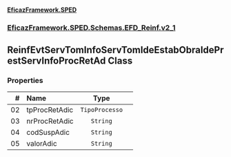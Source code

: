 #### [EficazFramework.SPED](EficazFrameworkSPED.md 'EficazFramework SPED')
### [EficazFramework.SPED.Schemas.EFD_Reinf.v2_1](EficazFramework.SPED.Schemas.EFD_Reinf.v2_1.md 'EficazFramework.SPED.Schemas.EFD_Reinf.v2_1')

## ReinfEvtServTomInfoServTomIdeEstabObraIdePrestServInfoProcRetAd Class
### Properties

| # | Name | Type | |
| ---: | :--- | :---: | :--- |
| 02 | tpProcRetAdic | `TipoProcesso` |  |
| 03 | nrProcRetAdic | `String` |  |
| 04 | codSuspAdic | `String` |  |
| 05 | valorAdic | `String` |  |
